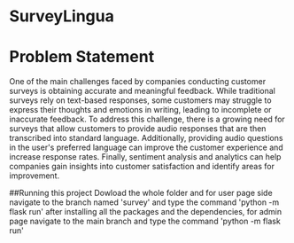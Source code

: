 # SurveyLingua

# Problem Statement

One of the main challenges faced by companies conducting customer surveys is obtaining accurate and meaningful feedback. While traditional surveys rely on text-based responses, some customers may struggle to express their thoughts and emotions in writing, leading to incomplete or inaccurate feedback. To address this challenge, there is a growing need for surveys that allow customers to provide audio responses that are then transcribed into standard language. Additionally, providing audio questions in the user's preferred language can improve the customer experience and increase response rates. Finally, sentiment analysis and analytics can help companies gain insights into customer satisfaction and identify areas for improvement.

##Running this project
Dowload the whole folder and for user page side navigate to the branch named 'survey' and type the command 'python -m flask run' after installing all the packages and the dependencies, for admin page navigate to the main branch and type the command 'python -m flask run'


